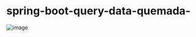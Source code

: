 # spring-boot-query-data-quemada-
![image](https://user-images.githubusercontent.com/89054795/208080739-de5402c8-87ba-4d21-8136-8e5a45abd1e2.png)


